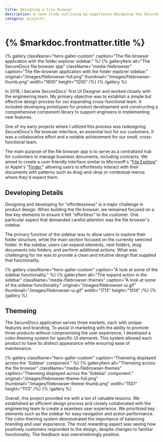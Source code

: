 ```yaml
---
title: Designing a File Browser
description: A case study outlining my experience designing the SecureDocs filebrowser application
category: projects
---
```


# {% $markdoc.frontmatter.title %}

{% gallery 
  className="hero-galler-custom"
  caption="The file-browser application with the folder explorer sidebar." %}
{% galleryItem
  alt="The SecureDocs file browser app"
  className="media-filebrowser"
  caption="The file-browser application with the folder explorer sidebar."
  original="/images/filebrowser-full.png"
  thumbnail="/images/filebrowser-thumb.png"
  width="1600"
  height="1200"
/%}
{% /gallery %}

In 2018, I became SecureDocs' first UI Designer and worked closely with the engineering team. My primary objective was to establish a simple but effective design process for our expanding cross-functional team. It included developing prototypes for product development and constructing a comprehensive component library to support engineers in implementing new features.

One of my early projects where I utilized this process was redesigning SecureDocs's file browser interface, an essential tool for our customers. It was a collaborative effort and a notable achievement for our small, cross-functional team.

The main purpose of the file browser app is to serve as a centralized hub for customers to manage business documents, including contracts. We aimed to create a user-friendly interface similar to Microsoft's "[File Explore](https://en.wikipedia.org/wiki/File_Explorer)" or  Apple's "[Finder](https://en.wikipedia.org/wiki/Finder_(software))," allowing users to effortlessly interact with their documents with patterns such as drag-and-drop or contextual menus where they'd expect them.

## Developing Details

Designing and developing for "effortlessness" is a major challenge in product design. When building the file browser, we remained focused on a few key elements to ensure it felt "effortless" to the customer. One particular aspect that demanded careful attention was the file browser's sidebar.

The primary function of the sidebar was to allow users to explore their folder structure, while the main section focused on the currently selected folder. In the sidebar, users can expand elements, nest folders, drag documents into folders, and perform additional actions. What was challenging for me was to provide a clean and intuitive design that supplied that functionality.

{% gallery 
  className="hero-galler-custom"
  caption="A look at some of the sidebar functionality." %}
{% galleryItem
  alt="The expand action in the sidebar"
  className="media-filebrowser-themes"
  caption="A look at some of the sidebar functionality."
  original="/images/filebrowser-ui.gif"
  thumbnail="/images/filebrowser-ui.gif"
  width="1713"
  height="1014"
/%}
{% /gallery %}

## Themeing

The SecureDocs application serves three markets, each with unique features and branding. To assist in marketing with the ability to promote three products without compromising the user experience, I developed a color-theming system for specific UI elements. This system allowed each product to have its distinct appearance while ensuring ease of maintenance.

{% gallery 
  className="hero-galler-custom" 
  caption="Themeing displayed across the 'Sidebar' component." %}
{% galleryItem
  alt="Themeing across the file browser"
  className="media-filebrowser-themes"
  caption="Themeing displayed across the 'Sidebar' component."
  original="/images/filebrowser-theme-full.png"
  thumbnail="/images/filebrowser-theme-thumb.png"
  width="1501"
  height="1113"
/%}
{% /gallery %}

Overall, this project provided me with a ton of valuable lessons. We established an efficient design process and closely collaborated with the engineering team to create a seamless user experience. We prioritized key elements such as the sidebar for easy navigation and action performance. The color-theming system demonstrated the importance of balancing branding and user experience. The most rewarding aspect was seeing how positively customers responded to the design, despite changes to familiar functionality. The feedback was overwhelmingly positive.
